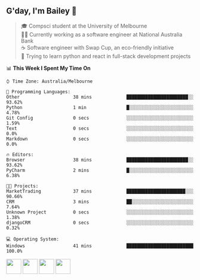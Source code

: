 ## G'day, I'm Bailey 👋

> 🎓 Compsci student at the University of Melbourne <br>
> 👨‍💻 Currently working as a software engineer at National Australia Bank <br>
> ☕️ Software engineer with Swap Cup, an eco-friendly initiative <br>
> 🌱 Trying to learn python and react in full-stack development projects

<!--START_SECTION:waka-->
📊 **This Week I Spent My Time On** 

```text
⌚︎ Time Zone: Australia/Melbourne

💬 Programming Languages: 
Other                    38 mins             ███████████████████████░░   93.62% 
Python                   1 min               █░░░░░░░░░░░░░░░░░░░░░░░░   4.78% 
Git Config               0 secs              ░░░░░░░░░░░░░░░░░░░░░░░░░   1.59% 
Text                     0 secs              ░░░░░░░░░░░░░░░░░░░░░░░░░   0.0% 
Markdown                 0 secs              ░░░░░░░░░░░░░░░░░░░░░░░░░   0.0%

🔥 Editors: 
Browser                  38 mins             ███████████████████████░░   93.62% 
PyCharm                  2 mins              █░░░░░░░░░░░░░░░░░░░░░░░░   6.38%

🐱‍💻 Projects: 
MarketTrading            37 mins             ██████████████████████░░░   90.66% 
CRM                      3 mins              ██░░░░░░░░░░░░░░░░░░░░░░░   7.64% 
Unknown Project          0 secs              ░░░░░░░░░░░░░░░░░░░░░░░░░   1.38% 
djangoCRM                0 secs              ░░░░░░░░░░░░░░░░░░░░░░░░░   0.32%

💻 Operating System: 
Windows                  41 mins             █████████████████████████   100.0%

```


<!--END_SECTION:waka-->

[<img height="40px" src="https://img.icons8.com/ios-filled/2x/linkedin.png">](https://linkedin.com/in/baileybutler1)
[<img height="40px" src="https://img.icons8.com/ios-filled/2x/github.png">](https://github.com/baely)
[<img height="40px" src="https://img.icons8.com/ios-filled/2x/salesforce.png">](https://trailblazer.me/id/baileybutler)
[<img height="40px" src="https://img.icons8.com/ios-filled/2x/instagram.png">](https://instagram.com/bae1y)
